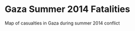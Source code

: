 Gaza Summer 2014 Fatalities
================

Map of casualties in Gaza during summer 2014 conflict
